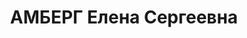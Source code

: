 ---
title: АМБЕРГ Елена Сергеевна
description: "Род. в 1901, г. Москва, русская, обр.: среднее, б/п. Проживала: Москва,\
  \ пр-д Октябрьского Поля, д. 34, кв. 5. Плановик 1-го Государственного подшипникового\
  \ завода \n  Арестована 23.06.1937. Обв. в террористической деятельности. Приговор:\
  \ ВК ВС СССР, 28.10.1937 – ВМН. Расстреляна 28.10.1937, г.Москва. \n  Реабилитирована\
  \ Прокуратурой СССР октябрь 1991"
---